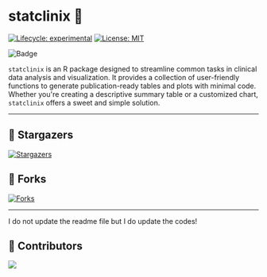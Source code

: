 # statclinix 🍬

[![Lifecycle: experimental](https://img.shields.io/badge/lifecycle-experimental-orange.svg)](https://lifecycle.r-lib.org/articles/stages.html#experimental)
[![License: MIT](https://img.shields.io/badge/License-MIT-yellow.svg)](https://opensource.org/licenses/MIT)

![Badge](https://hitscounter.dev/api/hit?url=https%3A%2F%2Fgithub.com%2Frana2hin%2Fstatclinix%2F&label=Visitor&icon=suit-heart&color=%230aa2c0&message=&style=for-the-badge&tz=UTC)

`statclinix` is an R package designed to streamline common tasks in clinical data analysis and visualization. It provides a collection of user-friendly functions to generate publication-ready tables and plots with minimal code. Whether you're creating a descriptive summary table or a customized chart, `statclinix` offers a sweet and simple solution.

---
## 🌟 Stargazers

<a href="https://github.com/rana2hin/statclinix/stargazers">
  <img src="https://reporoster.com/stars/rana2hin/statclinix" alt="Stargazers" />
</a>

## 🍴 Forks

<a href="https://github.com/rana2hin/statclinix/forks">
  <img src="https://reporoster.com/forks/rana2hin/statclinix" alt="Forks" />
</a>

---
I do not update the readme file but I do update the codes!

## 👥 Contributors

<a href="https://github.com/rana2hin/statclinix/graphs/contributors">
  <img src="https://contrib.rocks/image?repo=rana2hin/statclinix" />
</a>

